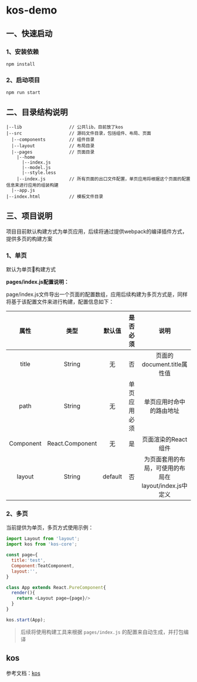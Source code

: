 # kos-demo

## 一、快速启动

### 1、安装依赖

```
npm install
```

### 2、启动项目

```
npm run start
```

## 二、目录结构说明

```
|--lib                  // 公共lib，目前放了kos
|--src                  // 源码文件目录，包括组件、布局、页面
  |--components         // 组件目录
  |--layout             // 布局目录
  |--pages              // 页面目录
    |--home
      |--index.js
      |--model.js
      |--style.less
    |--index.js         // 所有页面的出口文件配置，单页应用将根据这个页面的配置信息来进行应用的组装构建
  |--app.js
|--index.html           // 模板文件目录
```

## 三、项目说明

项目目前默认构建方式为单页应用，后续将通过提供webpack的编译插件方式，提供多页的构建方案


### 1、单页

默认为单页构建方式

**pages/index.js配置说明：** 

page/index.js文件导出一个页面的配置数组，应用后续构建为多页方式是，同样将基于该配置文件来进行构建，配置信息如下：

|属性|类型|默认值|是否必须|说明|
|:--:|:--:|:--:|:--:|:--:|
|title|String|无|否|页面的document.title属性值|
|path|String|无|单页应用必须|单页应用时命中的路由地址|
|Component|React.Component|无|是|页面渲染的React组件|
|layout|String|default|否|为页面套用的布局，可使用的布局在layout/index.js中定义|

### 2、多页

当前提供为单页，多页方式使用示例：

```js
import Layout from 'layout';
import kos from 'kos-core';

const page={
  title:'test',
  Component:TeatComponent,
  layout:'',
}

class App extends React.PureComponent{
  render(){
    return <Layout page={page}/>
  }
}

kos.start(App);
```

> 后续将使用构建工具来根据 `pages/index.js` 的配置来自动生成，并打包编译

## kos

参考文档：[kos](https://github.com/ali-kos/kos)
